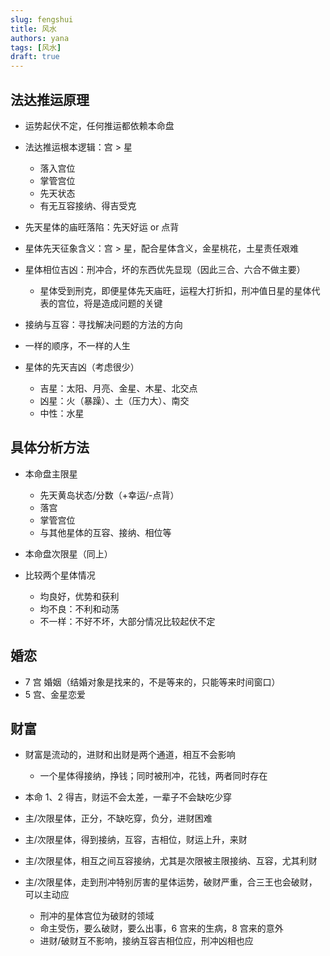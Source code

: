 ```yaml
---
slug: fengshui
title: 风水
authors: yana
tags: [风水]
draft: true
---
```


## 法达推运原理

- 运势起伏不定，任何推运都依赖本命盘
- 法达推运根本逻辑：宫 > 星

  - 落入宫位
  - 掌管宫位
  - 先天状态
  - 有无互容接纳、得吉受克

- 先天星体的庙旺落陷：先天好运 or 点背
- 星体先天征象含义：宫 > 星，配合星体含义，金星桃花，土星责任艰难
- 星体相位吉凶：刑冲合，坏的东西优先显现（因此三合、六合不做主要）
  - 星体受到刑克，即便星体先天庙旺，运程大打折扣，刑冲值日星的星体代表的宫位，将是造成问题的关键
- 接纳与互容：寻找解决问题的方法的方向
- 一样的顺序，不一样的人生
- 星体的先天吉凶（考虑很少）
  - 吉星：太阳、月亮、金星、木星、北交点
  - 凶星：火（暴躁）、土（压力大）、南交
  - 中性：水星

## 具体分析方法

- 本命盘主限星

  - 先天黄岛状态/分数（+幸运/-点背）
  - 落宫
  - 掌管宫位
  - 与其他星体的互容、接纳、相位等

- 本命盘次限星（同上）

- 比较两个星体情况
  - 均良好，优势和获利
  - 均不良：不利和动荡
  - 不一样：不好不坏，大部分情况比较起伏不定

## 婚恋

- 7 宫 婚姻（结婚对象是找来的，不是等来的，只能等来时间窗口）
- 5 宫、金星恋爱

## 财富

- 财富是流动的，进财和出财是两个通道，相互不会影响

  - 一个星体得接纳，挣钱；同时被刑冲，花钱，两者同时存在

- 本命 1、2 得吉，财运不会太差，一辈子不会缺吃少穿
- 主/次限星体，正分，不缺吃穿，负分，进财困难
- 主/次限星体，得到接纳，互容，吉相位，财运上升，来财
- 主/次限星体，相互之间互容接纳，尤其是次限被主限接纳、互容，尤其利财
- 主/次限星体，走到刑冲特别厉害的星体运势，破财严重，合三王也会破财，可以主动应
  - 刑冲的星体宫位为破财的领域
  - 命主受伤，要么破财，要么出事，6 宫来的生病，8 宫来的意外
  - 进财/破财互不影响，接纳互容吉相位应，刑冲凶相也应

